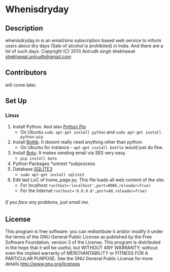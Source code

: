 # Whenisdryday

## Description
whenisdryday.in is an email/sms subscription based web service to inform users 
about dry days (Sale of alcohol is prohibited) in India.
And there are a lot of such days.
Copyright (C) 2013  Anirudh singh shekhawat shekhawat.anirudh@gmail.com

## Contributors
will come later.

## Set Up
### Linux
1. Install Python. And also [Python Pip](https://pip.pypa.io/en/latest/installing.html) 
	* On Ubuntu `sudo apt-get install python` and `sudo apt-get install python-pip`
2. Install [Bottle](http://bottlepy.org). It doesnt really need anything other than python.
	* On Ubuntu for instance - `apt-get install bottle` would just do fine.
3. Install [Boto](http://boto.readthedocs.org). It makes sending email via SES very easy.
	* `pip install boto`
4. Python Packages
	*unirest
	*subprocess
5. Database [SQLITE3](https://docs.python.org/2/library/sqlite3.html#sqlite-and-python-types)
	* `sudo apt-get install sqlite3`
6. Edit last LoC of home_page.py. This file loads all web content of the site.
	* For localhost `run(host='localhost',port=8080,reloader=True)`
	* For the Internet `run(host='0.0.0.0',port=80,reloader=True)`

###### If you face any problems, just email me.

## License
This program is free software: you can redistribute it and/or modify it under the terms of the GNU General Public License as published by the Free Software Foundation, version 3 of the License. This program is distributed in the hope that it will be useful, but WITHOUT ANY WARRANTY; without even the implied warranty of MERCHANTABILITY or FITNESS FOR A PARTICULAR PURPOSE. See the GNU General Public License for more details http://www.gnu.org/licenses
